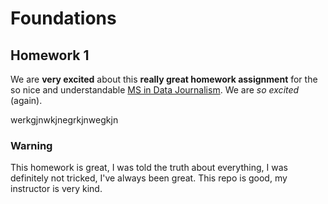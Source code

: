 # Foundations

## Homework 1

We are **very excited** about this **really great homework assignment** for the so nice and understandable [MS in Data Journalism](https://journalism.columbia.edu/data). We are *so excited* (again).

werkgjnwkjnegrkjnwegkjn

### Warning

This homework is great, I was told the truth about everything, I was definitely not tricked, I've always been great. This repo is good, my instructor is very kind.
